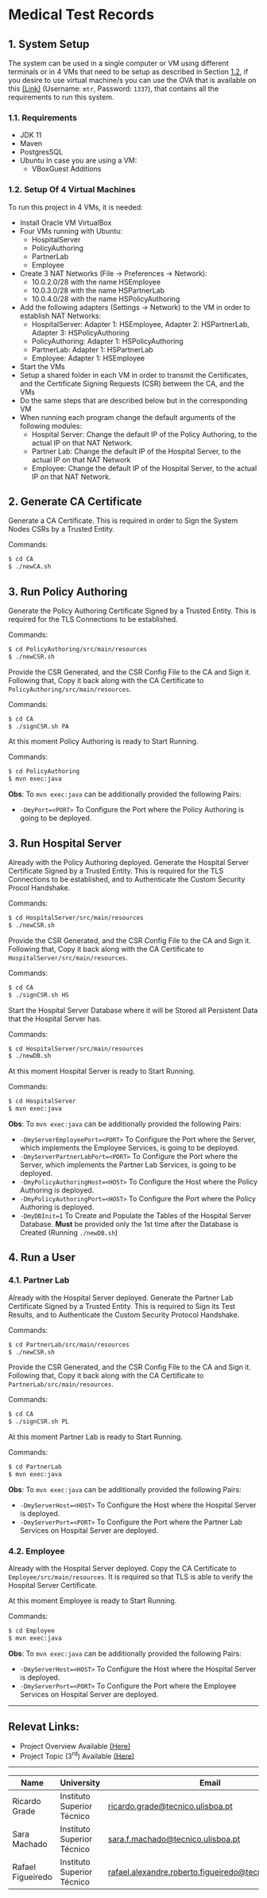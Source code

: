 # Medical Test Records

## 1. System Setup

The system can be used in a single computer or VM using different terminals or in 4 VMs that need to be setup as described in Section [1.2](#12-setup-of-4-virtual-machines), if you desire to use virtual machine/s you can use the OVA that is available on this [(Link)](https://web.tecnico.ulisboa.pt/~ist190774/SIRS/) (Username: `mtr`, Password: `1337`), that contains all the requirements to run this system.

### 1.1. Requirements
- JDK 11
- Maven
- PostgresSQL
- Ubuntu
In case you are using a VM:
  - VBoxGuest Additions

### 1.2. Setup Of 4 Virtual Machines
To run this project in 4 VMs, it is needed:
- Install Oracle VM VirtualBox
- Four VMs running with Ubuntu:
  - HospitalServer
  - PolicyAuthoring
  - PartnerLab
  - Employee
- Create 3 NAT Networks (File -> Preferences -> Network):
  - 10.0.2.0/28 with the name HSEmployee
  - 10.0.3.0/28 with the name HSPartnerLab
  - 10.0.4.0/28 with the name HSPolicyAuthoring
- Add the following adapters (Settings -> Network) to the VM in order to establish NAT Networks:
  - HospitalServer: Adapter 1: HSEmployee, Adapter 2: HSPartnerLab, Adapter 3: HSPolicyAuthoring
  - PolicyAuthoring: Adapter 1: HSPolicyAuthoring
  - PartnerLab: Adapter 1: HSPartnerLab
  - Employee: Adapter 1: HSEmployee
- Start the VMs
- Setup a shared folder in each VM in order to transmit the Certificates, and the Certificate Signing Requests (CSR) between the CA, and the VMs
- Do the same steps that are described below but in the corresponding VM
- When running each program change the default arguments of the following modules:
  - Hospital Server: Change the default IP of the Policy Authoring, to the actual IP on that NAT Network.
  - Partner Lab: Change the default IP of the Hospital Server, to the actual IP on that NAT Network
  - Employee: Change the default IP of the Hospital Server, to the actual IP on that NAT Network.

## 2. Generate CA Certificate

Generate a CA Certificate. This is required in order to Sign the System Nodes CSRs by a Trusted Entity.      

Commands:
```bash
$ cd CA
$ ./newCA.sh
```

## 3. Run Policy Authoring

Generate the Policy Authoring Certificate Signed by a Trusted Entity. This is required for the TLS Connections to be established.

Commands:
```bash
$ cd PolicyAuthoring/src/main/resources
$ ./newCSR.sh
```

Provide the CSR Generated, and the CSR Config File to the CA and Sign it. Following that, Copy it back along with the CA Certificate to `PolicyAuthoring/src/main/resources`.

Commands:
```bash
$ cd CA
$ ./signCSR.sh PA
```

At this moment Policy Authoring is ready to Start Running.

Commands:
```bash
$ cd PolicyAuthoring
$ mvn exec:java
```

**Obs**: To `mvn exec:java` can be additionally provided the following Pairs:
- `-DmyPort=<PORT>` To Configure the Port where the Policy Authoring is going to be deployed.

## 3. Run Hospital Server

Already with the Policy Authoring deployed.
Generate the Hospital Server Certificate Signed by a Trusted Entity. This is required for the TLS Connections to be established, and to Authenticate the Custom Security Procol Handshake.

Commands:
```bash
$ cd HospitalServer/src/main/resources
$ ./newCSR.sh
```

Provide the CSR Generated, and the CSR Config File to the CA and Sign it. Following that, Copy it back along with the CA Certificate to `HospitalServer/src/main/resources`.

Commands:
```bash
$ cd CA
$ ./signCSR.sh HS
```

Start the Hospital Server Database where it will be Stored all Persistent Data that the Hospital Server has.

Commands:
```bash
$ cd HospitalServer/src/main/resources
$ ./newDB.sh
```

At this moment Hospital Server is ready to Start Running.

Commands:
```bash
$ cd HospitalServer
$ mvn exec:java
```

**Obs**: To `mvn exec:java` can be additionally provided the following Pairs:
- `-DmyServerEmployeePort=<PORT>` To Configure the Port where the Server, which implements the Employee Services, is going to be deployed.
- `-DmyServerPartnerLabPort=<PORT>` To Configure the Port where the Server, which implements the Partner Lab Services, is going to be deployed.
- `-DmyPolicyAuthoringHost=<HOST>` To Configure the Host where the Policy Authoring is deployed.
- `-DmyPolicyAuthoringPort=<HOST>` To Configure the Port where the Policy Authoring is deployed.
- `-DmyDBInit=1` To Create and Populate the Tables of the Hospital Server Database. **Must** be provided only the 1st time after the Database is Created (Running `./newDB.sh`)

## 4. Run a User

### 4.1. Partner Lab

Already with the Hospital Server deployed.
Generate the Partner Lab Certificate Signed by a Trusted Entity. This is required to Sign its Test Results, and to Authenticate the Custom Security Protocol Handshake.

Commands:
```bash
$ cd PartnerLab/src/main/resources
$ ./newCSR.sh
```

Provide the CSR Generated, and the CSR Config File to the CA and Sign it. Following that, Copy it back along with the CA Certificate to `PartnerLab/src/main/resources`.

Commands:
```bash
$ cd CA
$ ./signCSR.sh PL
```

At this moment Partner Lab is ready to Start Running.

Commands:
```bash
$ cd PartnerLab
$ mvn exec:java
```

**Obs**: To `mvn exec:java` can be additionally provided the following Pairs:
- `-DmyServerHost=<HOST>` To Configure the Host where the Hospital Server is deployed.
- `-DmyServerPort=<PORT>` To Configure the Port where the Partner Lab Services on Hospital Server are deployed.

### 4.2. Employee

Already with the Hospital Server deployed.
Copy the CA Certificate to `Employee/src/main/resources`. It is required so that TLS is able to verify the Hospital Server Certificate.

At this moment Employee is ready to Start Running.

Commands:
```bash
$ cd Employee
$ mvn exec:java
```

**Obs**: To `mvn exec:java` can be additionally provided the following Pairs:
- `-DmyServerHost=<HOST>` To Configure the Host where the Hospital Server is deployed.
- `-DmyServerPort=<PORT>` To Configure the Port where the Employee Services on Hospital Server are deployed.

---

## Relevat Links:
- Project Overview Available [(Here)](https://github.com/tecnico-sec/Project-Overview-2021_1)
- Project Topic (3<sup>rd</sup>) Available [(Here)](https://github.com/tecnico-sec/Project-Topics-2021_1#3-medical-test-records)

---

| Name | University | Email |
| ---- | ---- | ---- |
| Ricardo Grade | Instituto Superior Técnico | ricardo.grade@tecnico.ulisboa.pt |
| Sara Machado | Instituto Superior Técnico | sara.f.machado@tecnico.ulisboa.pt |
| Rafael Figueiredo | Instituto Superior Técnico | rafael.alexandre.roberto.figueiredo@tecnico.ulisboa.pt |
